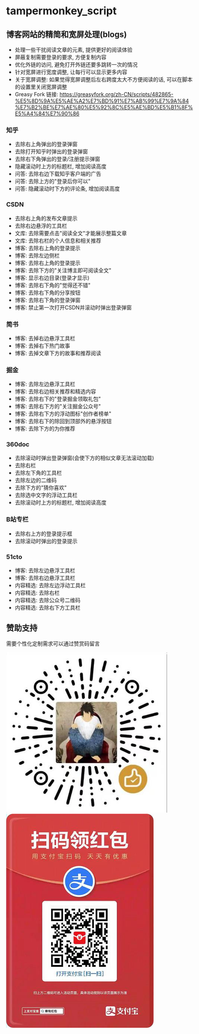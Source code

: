 # tampermonkey_script

## 博客网站的精简和宽屏处理(blogs)

- 处理一些干扰阅读文章的元素, 提供更好的阅读体验
- 屏蔽复制需要登录的要求, 方便复制内容
- 优化外链的访问, 避免打开外链还要多跳转一次的情况
- 针对宽屏进行宽度调整, 让每行可以显示更多内容
- 关于宽屏调整: 如果觉得宽屏调整后左右跨度太大不方便阅读的话, 可以在脚本的设置里关闭宽屏调整
- Greasy Fork 链接: https://greasyfork.org/zh-CN/scripts/482865-%E5%8D%9A%E5%AE%A2%E7%BD%91%E7%AB%99%E7%9A%84%E7%B2%BE%E7%AE%80%E5%92%8C%E5%AE%BD%E5%B1%8F%E5%A4%84%E7%90%86

### 知乎

- 去除右上角弹出的登录弹窗
- 去除打开知乎时弹出的登录弹窗
- 去除右下角弹出的登录/注册提示弹窗
- 隐藏滚动时上方的标题栏, 增加阅读高度
- 问答: 去除右边下载知乎客户端的广告
- 问答: 去除上方的"登录后你可以"
- 问答: 隐藏滚动时下方的评论条, 增加阅读高度

### CSDN

- 去除右上角的发布文章提示
- 去除右边悬浮的工具栏
- 文库: 去除需要点击"阅读全文"才能展示整篇文章
- 文库: 去除右栏的个人信息和相关推荐
- 博客: 去除右上角的登录提示
- 博客: 去除左边侧栏
- 博客: 去除右上角的登录提示
- 博客: 去除下方的"关注博主即可阅读全文"
- 博客: 显示右边目录(登录才显示)
- 博客: 去除右下角的"觉得还不错"
- 博客: 去除右下角的分享按钮
- 博客: 去除右下角的登录弹窗
- 博客: 禁止第一次打开CSDN并滚动时弹出登录弹窗

### 简书

- 博客: 去掉右边悬浮工具栏
- 博客: 去掉右下热门故事
- 博客: 去掉文章下方的故事和推荐阅读

### 掘金

- 博客: 去除左边悬浮工具栏
- 博客: 去除右边相关推荐和精选内容
- 博客: 去除右下的"登录掘金领取礼包"
- 博客: 去除右下方的"关注掘金公众号"
- 博客: 去除右下方的浮动图标"创作者榜单"
- 博客: 去除右下的除回到顶部外的悬浮按钮
- 博客: 去除下方的为你推荐

### 360doc

- 去除滚动时弹出登录弹窗(会使下方的相似文章无法滚动加载)
- 去除右栏
- 去除左下角的工具栏
- 去除左边的二维码
- 去除下方的"猜你喜欢"
- 去除选中文字的浮动工具栏
- 去除滚动时上方的标题栏, 增加阅读高度

### B站专栏

- 去除右上方的登录提示框
- 去除滚动时弹出的登录提示

### 51cto

- 博客: 去除左边悬浮工具栏
- 博客: 去除右边悬浮工具栏
- 内容精选: 去除左边浮动工具栏
- 内容精选: 去除右栏
- 内容精选: 去除公众号二维码
- 内容精选: 去除右下方工具栏

## 赞助支持

需要个性化定制需求可以通过赞赏码留言

![微信赞赏码](./images/wechat.jpg)
![扫码领红包](./images/alipay.jpg)
